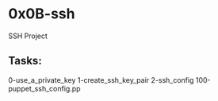 # 0x0B-ssh

SSH Project

## Tasks:

0-use_a_private_key
1-create_ssh_key_pair
2-ssh_config
100-puppet_ssh_config.pp
